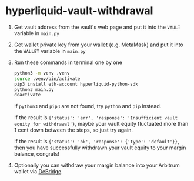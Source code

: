 # hyperliquid-vault-withdrawal

1. Get vault address from the vault's web page and put it into the `VAULT` variable in `main.py`

2. Get wallet private key from your wallet (e.g. MetaMask) and put it into the `WALLET` variable in `main.py`

3. Run these commands in terminal one by one

    ```sh
    python3 -m venv .venv
    source .venv/bin/activate
    pip3 install eth-account hyperliquid-python-sdk
    python3 main.py
    deactivate
    ```

    If `python3` and `pip3` are not found, try `python` and `pip` instead.

    If the result is `{'status': 'err', 'response': 'Insufficient vault equity for withdrawal'}`, maybe your vault equity fluctuated more than 1 cent down between the steps, so just try again.

    If the result is `{'status': 'ok', 'response': {'type': 'default'}}`, then you have successfully withdrawn your vault equity to your margin balance, congrats!

4. Optionally you can withdraw your margin balance into your Arbitrum wallet via [DeBridge](https://app.debridge.finance/?address=&inputChain=999999&outputChain=42161&inputCurrency=0xaf88d065e77c8cc2239327c5edb3a432268e5831&outputCurrency=0xaf88d065e77c8cc2239327c5edb3a432268e5831&dlnMode=simple).
